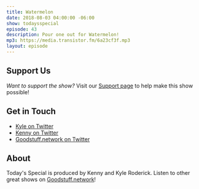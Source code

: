 ```yaml
---
title: Watermelon
date: 2018-08-03 04:00:00 -06:00
show: todaysspecial
episode: 43
description: Pour one out for Watermelon!
mp3: https://media.transistor.fm/6a23cf3f.mp3
layout: episode
---
```



## Support Us
*Want to support the show?* Visit our [Support page](https://goodstuff.network/support) to help make this show possible!

## Get in Touch
- [Kyle on Twitter](http://twitter.com/dogburps)
- [Kenny on Twitter](http://twitter.com/kennyroderick_)
- [Goodstuff.network on Twitter](http://twitter.com/goodstufffm)
## About

Today's Special is produced by Kenny and Kyle Roderick. Listen to other great shows on [Goodstuff.network](http://goodstuff.network/shows)!